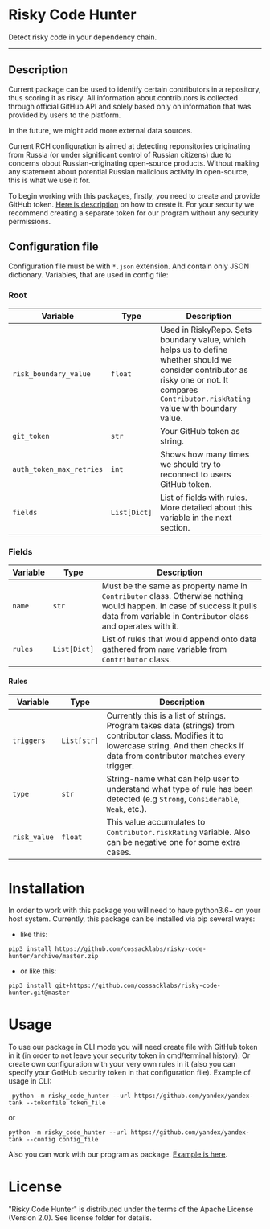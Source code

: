 # Risky Code Hunter

Detect risky code in your dependency chain.

---

## Description
Current package can be used to identify certain contributors 
in a repository, thus scoring it as risky. All information about contributors is collected 
 through official GitHub API and solely based only on information that was provided by users to the platform. 

In the future, we might add more external data sources. 

Current RCH configuration is aimed at detecting reponsitories originating from Russia (or under significant control of Russian citizens) due to concerns obout Russian-originating open-source products. Without making any statement about potential Russian malicious activity in open-source, this is what we use it for. 

To begin working with this packages, firstly, you need to create
and provide GitHub token. 
[Here is description](https://docs.github.com/en/authentication/keeping-your-account-and-data-secure/creating-a-personal-access-token)
on how to create it. For your security we recommend creating 
a separate token for our program without any security
permissions. 

## Configuration file
Configuration file must be with `*.json` extension. And contain
only JSON dictionary.
Variables, that are used in config file:
### Root
| Variable                 | Type         | Description                                                                                                                                                                                  | 
|--------------------------|--------------|----------------------------------------------------------------------------------------------------------------------------------------------------------------------------------------------|
| `risk_boundary_value`    | `float`      | Used in RiskyRepo. Sets boundary value, which helps us to define whether should we consider contributor as risky one or not. It compares `Contributor.riskRating` value with boundary value. |
| `git_token`              | `str`        | Your GitHub token as string.                                                                                                                                                                 |
| `auth_token_max_retries` | `int`        | Shows how many times we should try to reconnect to users GitHub token.                                                                                                                       |
| `fields`                 | `List[Dict]` | List of fields with rules. More detailed about this variable in the next section.                                                                                                              |


### Fields
| Variable | Type         | Description                                                                                                                                                                           | 
|----------|--------------|---------------------------------------------------------------------------------------------------------------------------------------------------------------------------------------|
| `name`   | `str`        | Must be the same as property name in `Contributor` class. Otherwise nothing would happen. In case of success it pulls data from variable in `Contributor` class and operates with it. |
| `rules`  | `List[Dict]` | List of rules that would append onto data gathered from `name` variable from `Contributor` class.                                                                                     |
#### Rules
| Variable     | Type        | Description                                                                                                                                                                               | 
|--------------|-------------|-------------------------------------------------------------------------------------------------------------------------------------------------------------------------------------------|
| `triggers`   | `List[str]` | Currently this is a list of strings. Program takes data (strings) from contributor class. Modifies it to lowercase string. And then checks if data from contributor matches every trigger. |
| `type`       | `str`       | String-name what can help user to understand what type of rule has been detected (e.g `Strong`, `Considerable`, `Weak`, etc.).                                                            |
| `risk_value` | `float`     | This value accumulates to `Contributor.riskRating` variable. Also can be negative one for some extra cases.                                                                               |

# Installation

In order to work with this package you will need to have python3.6+ on your host system.
Currently, this package can be installed via pip several ways:
- like this:
```
pip3 install https://github.com/cossacklabs/risky-code-hunter/archive/master.zip 
```
- or like this:
```
pip3 install git+https://github.com/cossacklabs/risky-code-hunter.git@master 
```

# Usage
To use our package in CLI mode you will need create file 
with GitHub token in it (in order to not leave your security
token in cmd/terminal history). Or create own configuration
with your very own rules in it (also you can specify your 
GotHub security token in that configuration file).
Example of usage in CLI:
```
 python -m risky_code_hunter --url https://github.com/yandex/yandex-tank --tokenfile token_file
```
or
```
python -m risky_code_hunter --url https://github.com/yandex/yandex-tank --config config_file
```

Also you can work with our program as package. [Example is here](https://github.com/cossacklabs/risky-code-hunter/blob/main/examples/example.py).

# License
"Risky Code Hunter" is distributed under the terms of the Apache License (Version 2.0). See license folder for details.
